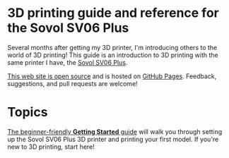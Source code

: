 # 3D printing guide and reference for the Sovol SV06 Plus

Several months after getting my 3D printer, I'm introducing others to the world
of 3D printing! This guide is an introduction to 3D printing with the same
printer I have, the [Sovol SV06 Plus][sovol-sv06-plus].

[This web site is open source][repo-url] and is hosted on
[GitHub Pages][github-pages]. Feedback, suggestions, and pull requests are
welcome!

# Topics

[The beginner-friendly **Getting Started** guide](getting-started/welcome.md)
will walk you through setting up the Sovol SV06 Plus 3D printer and printing
your first model. If you're new to 3D printing, start here!



[github-pages]: https://pages.github.com/
[repo-url]: https://github.com/smkent/3d.smkent.net
[sovol-sv06-plus]: https://sovol3d.com/products/sovol-sv06-plus-fully-open-source-3d-printer-with-linear-rail-structure
